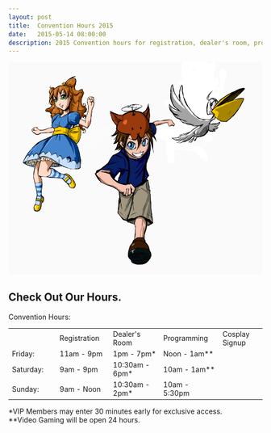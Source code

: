 ```yaml
---
layout: post
title:  Convention Hours 2015
date:   2015-05-14 08:00:00
description: 2015 Convention hours for registration, dealer's room, programming, and cosplay signups.
---
```


<div class="row">
  <div class="col-md-4">
    <img class="featurette-image img-responsive" src="/img/sample.jpg" alt="Generic placeholder image">
  </div>
  <div class="col-md-8">
    <h2 class="featurette-heading">Check Out Our Hours.</h2>
    <p class="lead">Convention Hours:</p>
      <table>
        <tr class="lead">
          <td style="padding-right: 25px;"></td>
          <td style="padding-right: 20px">Registration</td>
          <td style="padding-right: 20px">Dealer's Room</td>
          <td style="padding-right: 20px">Programming</td>
          <td>Cosplay Signup</td>
        </tr>
        <tr>
          <td class="lead" style="padding-right: 25px;">Friday:</td>
          <td>11am - 9pm</td>
          <td>1pm - 7pm*</td>
          <td>Noon - 1am**</td>
          <td></td>
        </tr>
        <tr>
          <td class="lead" style="padding-right: 25px;">Saturday:</td>
          <td>9am - 9pm</td>
          <td>10:30am - 6pm*</td>
          <td>10am - 1am**</td>
          <td></td>
        </tr>
        <tr>
          <td class="lead" style="padding-right: 25px;">Sunday:</td>
          <td>9am - Noon</td>
          <td>10:30am - 2pm*</td>
          <td>10am - 5:30pm</td>
          <td></td>
        </tr>
      </table>          
      <p>*VIP Members may enter 30 minutes early for exclusive access.<br />
        **Video Gaming will be open 24 hours.<p>

  </div>
</div>